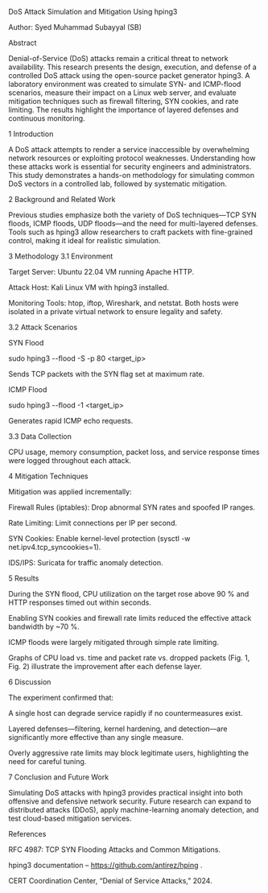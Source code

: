 DoS Attack Simulation and Mitigation Using hping3

Author: Syed Muhammad Subayyal (SB)


Abstract

Denial-of-Service (DoS) attacks remain a critical threat to network availability.
This research presents the design, execution, and defense of a controlled DoS attack using the open-source packet generator hping3.
A laboratory environment was created to simulate SYN- and ICMP-flood scenarios, measure their impact on a Linux web server, and evaluate mitigation techniques such as firewall filtering, SYN cookies, and rate limiting.
The results highlight the importance of layered defenses and continuous monitoring.

1 Introduction

A DoS attack attempts to render a service inaccessible by overwhelming network resources or exploiting protocol weaknesses.
Understanding how these attacks work is essential for security engineers and administrators.
This study demonstrates a hands-on methodology for simulating common DoS vectors in a controlled lab, followed by systematic mitigation.

2 Background and Related Work

Previous studies emphasize both the variety of DoS techniques—TCP SYN floods, ICMP floods, UDP floods—and the need for multi-layered defenses.
Tools such as hping3 allow researchers to craft packets with fine-grained control, making it ideal for realistic simulation.

3 Methodology
3.1 Environment

Target Server: Ubuntu 22.04 VM running Apache HTTP.

Attack Host: Kali Linux VM with hping3 installed.

Monitoring Tools: htop, iftop, Wireshark, and netstat.
Both hosts were isolated in a private virtual network to ensure legality and safety.

3.2 Attack Scenarios

SYN Flood

sudo hping3 --flood -S -p 80 <target_ip>


Sends TCP packets with the SYN flag set at maximum rate.

ICMP Flood

sudo hping3 --flood -1 <target_ip>


Generates rapid ICMP echo requests.

3.3 Data Collection

CPU usage, memory consumption, packet loss, and service response times were logged throughout each attack.

4 Mitigation Techniques

Mitigation was applied incrementally:

Firewall Rules (iptables): Drop abnormal SYN rates and spoofed IP ranges.

Rate Limiting: Limit connections per IP per second.

SYN Cookies: Enable kernel-level protection (sysctl -w net.ipv4.tcp_syncookies=1).

IDS/IPS: Suricata for traffic anomaly detection.

5 Results

During the SYN flood, CPU utilization on the target rose above 90 % and HTTP responses timed out within seconds.

Enabling SYN cookies and firewall rate limits reduced the effective attack bandwidth by ~70 %.

ICMP floods were largely mitigated through simple rate limiting.

Graphs of CPU load vs. time and packet rate vs. dropped packets (Fig. 1, Fig. 2) illustrate the improvement after each defense layer.

6 Discussion

The experiment confirmed that:

A single host can degrade service rapidly if no countermeasures exist.

Layered defenses—filtering, kernel hardening, and detection—are significantly more effective than any single measure.

Overly aggressive rate limits may block legitimate users, highlighting the need for careful tuning.

7 Conclusion and Future Work

Simulating DoS attacks with hping3 provides practical insight into both offensive and defensive network security.
Future research can expand to distributed attacks (DDoS), apply machine-learning anomaly detection, and test cloud-based mitigation services.

References

RFC 4987: TCP SYN Flooding Attacks and Common Mitigations.

hping3 documentation – https://github.com/antirez/hping
.

CERT Coordination Center, “Denial of Service Attacks,” 2024.
